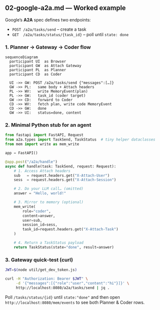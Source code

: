 ## 02‑google‑a2a.md — Worked example

Google’s **A2A** spec defines two endpoints:

* `POST /a2a/tasks/send` – create a task
* `GET  /a2a/tasks/status/{task_id}` – poll until `state: done`

### 1. Planner → Gateway → Coder flow

```mermaid
sequenceDiagram
  participant UI  as Browser
  participant GW  as Attach Gateway
  participant PL  as Planner
  participant CD  as Coder

  UI ->> GW: POST /a2a/tasks/send {"messages":[…]}
  GW ->> PL:   same body + Attach headers
  PL ->> WV:   write MemoryEvent(plan)
  PL ->> GW:   task_id (coder target)
  GW ->> CD:   forward to Coder
  CD ->> WV:   fetch plan, write code MemoryEvent
  CD ->> GW:   done
  GW ->> UI:   status=done, content
```

### 2. Minimal Python stub for an agent

```python
from fastapi import FastAPI, Request
from a2a.types import TaskSend, TaskStatus  # tiny helper dataclasses
from mem import write as mem_write

app = FastAPI()

@app.post("/a2a/handle")
async def handle(task: TaskSend, request: Request):
    # 1. Access Attach headers
    sub   = request.headers.get("X-Attach-User")
    sess  = request.headers.get("X-Attach-Session")

    # 2. Do your LLM call… (omitted)
    answer = "Hello, world!"

    # 3. Mirror to memory (optional)
    mem_write(
        role="coder",
        content=answer,
        user=sub,
        session_id=sess,
        task_id=request.headers.get("X-Attach-Task")
    )

    # 4. Return a TaskStatus payload
    return TaskStatus(state="done", result=answer)
```

### 3. Gateway quick‑test (curl)

```bash
JWT=$(node util/get_dev_token.js)

curl -H "Authorization: Bearer $JWT" \
     -d '{"messages":[{"role":"user","content":"hi"}]}' \
     http://localhost:8080/a2a/tasks/send | jq .
```

Poll `/tasks/status/{id}` until `state:"done"` and then open
`http://localhost:8080/mem/events` to see both Planner & Coder rows.
